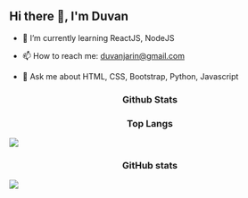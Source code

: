 ## Hi there 👋, I'm Duvan

- 🌱 I’m currently learning ReactJS, NodeJS

- 📫 How to reach me: duvanjarin@gmail.com

- 💬 Ask me about HTML, CSS, Bootstrap, Python, Javascript
<!--
**duvanjm/duvanjm** is a ✨ _special_ ✨ repository because its `README.md` (this file) appears on your GitHub profile.

Here are some ideas to get you started:

- 🔭 I’m currently working on ...

- 👯 I’m looking to collaborate on ...
- 🤔 I’m looking for help with ...
- 😄 Pronouns: ...
- ⚡ Fun fact: ...
-->
<h3 align="center">Github Stats</h3>

<h3 align="center">Top Langs</h3>

<img align="center" src="https://github-readme-stats.vercel.app/api/top-langs/?username=duvanjm&layout=compact&theme=highcontrast&langs_count=10%22" />

<h3 align="center">GitHub stats</h3>

<img align="center" src="https://github-readme-stats.vercel.app/api?username=duvanjm&show_icons=true&theme=tokyonight" />
